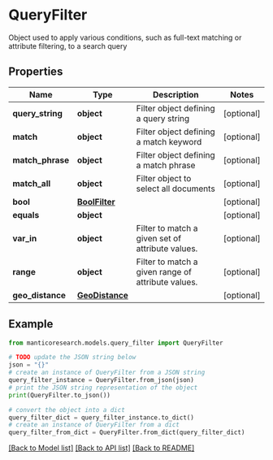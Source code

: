 # QueryFilter

Object used to apply various conditions, such as full-text matching or attribute filtering, to a search query

## Properties

Name | Type | Description | Notes
------------ | ------------- | ------------- | -------------
**query_string** | **object** | Filter object defining a query string | [optional] 
**match** | **object** | Filter object defining a match keyword | [optional] 
**match_phrase** | **object** | Filter object defining a match phrase | [optional] 
**match_all** | **object** | Filter object to select all documents | [optional] 
**bool** | [**BoolFilter**](BoolFilter.md) |  | [optional] 
**equals** | **object** |  | [optional] 
**var_in** | **object** | Filter to match a given set of attribute values. | [optional] 
**range** | **object** | Filter to match a given range of attribute values. | [optional] 
**geo_distance** | [**GeoDistance**](GeoDistance.md) |  | [optional] 

## Example

```python
from manticoresearch.models.query_filter import QueryFilter

# TODO update the JSON string below
json = "{}"
# create an instance of QueryFilter from a JSON string
query_filter_instance = QueryFilter.from_json(json)
# print the JSON string representation of the object
print(QueryFilter.to_json())

# convert the object into a dict
query_filter_dict = query_filter_instance.to_dict()
# create an instance of QueryFilter from a dict
query_filter_from_dict = QueryFilter.from_dict(query_filter_dict)
```
[[Back to Model list]](../README.md#documentation-for-models) [[Back to API list]](../README.md#documentation-for-api-endpoints) [[Back to README]](../README.md)


